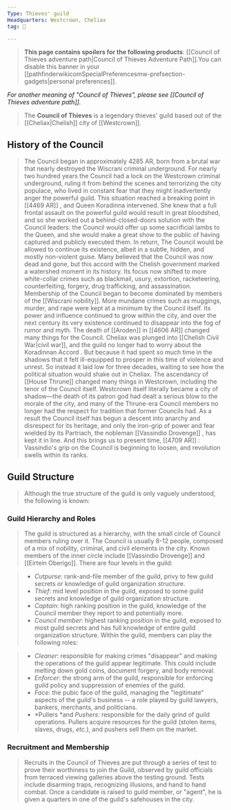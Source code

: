 ```yaml
---
Type: Thieves' guild
Headquarters: Westcrown, Cheliax
tag: 👥

---
```


> **This page contains spoilers for the following products**: [[Council of Thieves adventure path|Council of Thieves Adventure Path]].You can disable this banner in your [[pathfinderwikicomSpecialPreferencesmw-prefsection-gadgets|personal preferences]].


*For another meaning of "Council of Thieves", please see [[Council of Thieves adventure path]].*
> The **Council of Thieves** is a legendary thieves' guild based out of the [[Cheliax|Chelish]] city of [[Westcrown]].



## History of the Council

> The Council began in approximately 4285 AR, born from a brutal war that nearly destroyed the Wiscrani criminal underground. For nearly two hundred years the Council had a lock on the Westcrown criminal underground, ruling it from behind the scenes and terrorizing the city populace, who lived in constant fear that they might inadvertently anger the powerful guild. 
> This situation reached a breaking point in [[4469 AR]] , and Queen Koradinna intervened. She knew that a full frontal assault on the powerful guild would result in great bloodshed, and so she worked out a behind-closed-doors solution with the Council leaders: the Council would offer up some sacrificial lambs to the Queen, and she would make a great show to the public of having captured and publicly executed them. In return, The Council would be allowed to continue its existence, albeit in a subtle, hidden, and mostly non-violent guise.
> Many believed that the Council was now dead and gone, but this accord with the Chelish government marked a watershed moment in its history. Its focus now shifted to more white-collar crimes such as blackmail, usury, extortion, racketeering, counterfeiting, forgery, drug trafficking, and assassination. Membership of the Council began to become dominated by members of the [[Wiscrani nobility]]. More mundane crimes such as muggings, murder, and rape were kept at a minimum by the Council itself. Its power and influence continued to grow within the city, and over the next century its very existence continued to disappear into the fog of rumor and myth.
> The death of [[Aroden]] in [[4606 AR]] changed many things for the Council. Cheliax was plunged into [[Chelish Civil War|civil war]], and the guild no longer had to worry about the Koradinnan Accord . But because it had spent so much time in the shadows that it felt ill-equipped to prosper in this time of violence and unrest. So instead it laid low for three decades, waiting to see how the political situation would shake out in Cheliax.
> The ascendancy of [[House Thrune]] changed many things in Westcrown, including the tenor of the Council itself. Westcrown itself literally became a city of shadow—the death of its patron god had dealt a serious blow to the morale of the city, and many of the Thrune-era Council members no longer had the respect for tradition that former Councils had. As a result the Council itself has begun a descent into anarchy and disrespect for its heritage, and only the iron-grip of power and fear wielded by its Partriach, the nobleman [[Vassindio Drovenge]] , has kept it in line.
> And this brings us to present time, [[4709 AR]] : Vassindio's grip on the Council is beginning to loosen, and revolution swells within its ranks.


## Guild Structure

> Although the true structure of the guild is only vaguely understood, the following is known:


### Guild Hierarchy and Roles

> The guild is structured as a hierarchy, with the small circle of Council members ruling over it. The Council is usually 8-12 people, composed of a mix of nobility, criminal, and civil elements in the city. Known members of the inner circle include [[Vassindio Drovenge]] and [[Eirtein Oberigo]].
> There are four levels in the guild:

> - *Cutpurse*: rank-and-file member of the guild, privy to few guild secrets or knowledge of guild organization structure.
> - *Thief*: mid level position in the guild, exposed to some guild secrets and knowledge of guild organization structure.
> - *Captain*: high ranking position in the guild, knowledge of the Council member they report to and potentially more.
> - *Council member*: highest ranking position in the guild, exposed to most guild secrets and has full knowledge of entire guild organization structure.
> Within the guild, members can play the following roles:

> - *Cleaner*: responsible for making crimes "disappear" and making the operations of the guild appear legitimate. This could include melting down gold coins, document forgery, and body removal.
> - *Enforcer*: the strong arm of the guild, responsible for enforcing guild policy and suppression of enemies of the guild.
> - *Face*: the pubic face of the guild, managing the "legitimate" aspects of the guild's business -- a role played by guild lawyers, bankers, merchants, and politicians.
> - *Pullers *and *Pushers*: responsible for the daily grind of guild operations. Pullers acquire resources for the guild (stolen items, slaves, drugs, *etc.*), and pushers sell them on the market.

### Recruitment and Membership

> Recruits in the Council of Thieves are put through a series of test to prove their worthiness to join the Guild, observed by guild officials from terraced viewing galleries above the testing ground. Tests include disarming traps, recognizing illusions, and hand to hand combat.  Once a candidate is raised to guild member, or "agent", he is given a quarters in one of the guild's safehouses in the city. 








